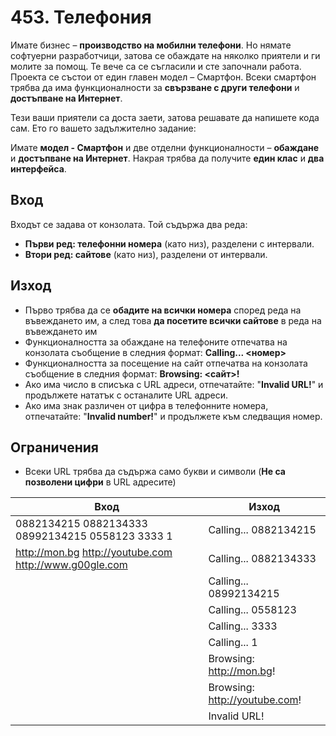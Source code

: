 # 453. Телефония
Имате бизнес – **производство на мобилни телефони**. Но нямате софтуерни разработчици, затова се обаждате на няколко приятели и ги молите за помощ. Те вече са се съгласили и сте започнали работа. Проекта се състои от един главен модел – Смартфон. Всеки смартфон трябва да има функционалности за **свързване с други телефони** и **достъпване на Интернет**.

Тези ваши приятели са доста заети, затова решавате да напишете кода сам. Ето го вашето задължително задание:

Имате **модел - Смартфон** и две отделни функционалности – **обаждане** и **достъпване на Интернет**. Накрая трябва да получите **един клас** и **два интерфейса**. 

## Вход
Входът се задава от конзолата. Той съдържа два реда:
- **Първи ред: телефонни номера** (като низ), разделени с интервали.
- **Втори ред: сайтове** (като низ), разделени от интервали.

## Изход
- Първо трябва да се **обадите на всички номера** според реда на въвеждането им, а след това **да посетите всички сайтове** в реда на въвеждането им
- Функционалността за обаждане на телефоните отпечатва на конзолата съобщение в следния формат: **Calling... <номер>**
- Функционалността за посещение на сайт отпечатва на конзолата съобщение в следния формат: **Browsing: <сайт>!**
- Ако има число в списъка с URL адреси, отпечатайте: "**Invalid URL!**" и продължете нататък с останалите URL адреси.
- Ако има знак различен от цифра в телефонните номера, отпечатайте: "**Invalid number!**" и продължете към следващия номер.

## Ограничения
- Всеки URL трябва да съдържа само букви и символи (**Не са позволени цифри** в URL адресите)

| Вход                                                   | Изход                         |
|--------------------------------------------------------|-------------------------------|
| 0882134215 0882134333 08992134215 0558123 3333 1       | Calling... 0882134215         |
| http://mon.bg http://youtube.com http://www.g00gle.com | Calling... 0882134333         |
|                                                        | Calling... 08992134215        |
|                                                        | Calling... 0558123            |
|                                                        | Calling... 3333               |
|                                                        | Calling... 1                  |
|                                                        | Browsing: http://mon.bg!      |
|                                                        | Browsing: http://youtube.com! |
|                                                        | Invalid URL!                  |